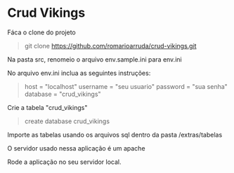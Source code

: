 # Crud Vikings

Fáca o clone do projeto
> git clone https://github.com/romarioarruda/crud-vikings.git

Na pasta src, renomeio o arquivo env.sample.ini para env.ini

No arquivo env.ini inclua as seguintes instruções:
>host = "localhost"
>username = "seu usuario"
>password = "sua senha"
>database = "crud_vikings"

Crie a tabela "crud_vikings"

> create database crud_vikings

Importe as tabelas usando os arquivos sql dentro da pasta /extras/tabelas

O servidor usado nessa aplicação é um apache

Rode a aplicação no seu servidor local.

